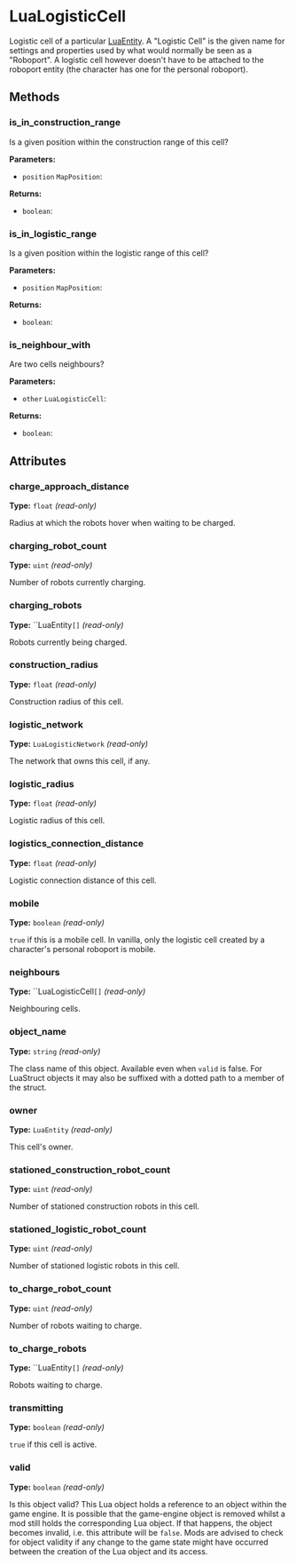 # LuaLogisticCell

Logistic cell of a particular [LuaEntity](runtime:LuaEntity). A "Logistic Cell" is the given name for settings and properties used by what would normally be seen as a "Roboport". A logistic cell however doesn't have to be attached to the roboport entity (the character has one for the personal roboport).

## Methods

### is_in_construction_range

Is a given position within the construction range of this cell?

**Parameters:**

- `position` `MapPosition`: 

**Returns:**

- `boolean`: 

### is_in_logistic_range

Is a given position within the logistic range of this cell?

**Parameters:**

- `position` `MapPosition`: 

**Returns:**

- `boolean`: 

### is_neighbour_with

Are two cells neighbours?

**Parameters:**

- `other` `LuaLogisticCell`: 

**Returns:**

- `boolean`: 

## Attributes

### charge_approach_distance

**Type:** `float` _(read-only)_

Radius at which the robots hover when waiting to be charged.

### charging_robot_count

**Type:** `uint` _(read-only)_

Number of robots currently charging.

### charging_robots

**Type:** ``LuaEntity`[]` _(read-only)_

Robots currently being charged.

### construction_radius

**Type:** `float` _(read-only)_

Construction radius of this cell.

### logistic_network

**Type:** `LuaLogisticNetwork` _(read-only)_

The network that owns this cell, if any.

### logistic_radius

**Type:** `float` _(read-only)_

Logistic radius of this cell.

### logistics_connection_distance

**Type:** `float` _(read-only)_

Logistic connection distance of this cell.

### mobile

**Type:** `boolean` _(read-only)_

`true` if this is a mobile cell. In vanilla, only the logistic cell created by a character's personal roboport is mobile.

### neighbours

**Type:** ``LuaLogisticCell`[]` _(read-only)_

Neighbouring cells.

### object_name

**Type:** `string` _(read-only)_

The class name of this object. Available even when `valid` is false. For LuaStruct objects it may also be suffixed with a dotted path to a member of the struct.

### owner

**Type:** `LuaEntity` _(read-only)_

This cell's owner.

### stationed_construction_robot_count

**Type:** `uint` _(read-only)_

Number of stationed construction robots in this cell.

### stationed_logistic_robot_count

**Type:** `uint` _(read-only)_

Number of stationed logistic robots in this cell.

### to_charge_robot_count

**Type:** `uint` _(read-only)_

Number of robots waiting to charge.

### to_charge_robots

**Type:** ``LuaEntity`[]` _(read-only)_

Robots waiting to charge.

### transmitting

**Type:** `boolean` _(read-only)_

`true` if this cell is active.

### valid

**Type:** `boolean` _(read-only)_

Is this object valid? This Lua object holds a reference to an object within the game engine. It is possible that the game-engine object is removed whilst a mod still holds the corresponding Lua object. If that happens, the object becomes invalid, i.e. this attribute will be `false`. Mods are advised to check for object validity if any change to the game state might have occurred between the creation of the Lua object and its access.

